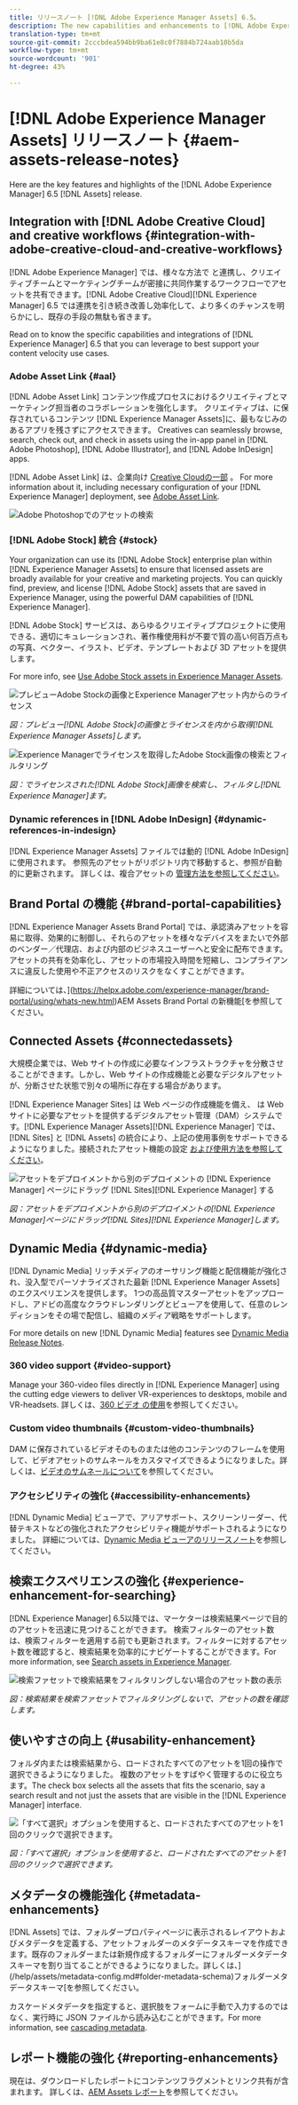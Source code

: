 ```yaml
---
title: リリースノート [!DNL Adobe Experience Manager Assets] 6.5。
description: The new capabilities and enhancements to [!DNL Adobe Experience Manager] 6.5 [!DNL Assets].
translation-type: tm+mt
source-git-commit: 2cccbdea594bb9ba61e8c0f7884b724aab10b5da
workflow-type: tm+mt
source-wordcount: '901'
ht-degree: 43%

---
```



# [!DNL Adobe Experience Manager Assets] リリースノート {#aem-assets-release-notes}

Here are the key features and highlights of the [!DNL Adobe Experience Manager] 6.5 [!DNL Assets] release.

## Integration with [!DNL Adobe Creative Cloud] and creative workflows {#integration-with-adobe-creative-cloud-and-creative-workflows}

[!DNL Adobe Experience Manager] では、様々な方法で と連携し、クリエイティブチームとマーケティングチームが密接に共同作業するワークフローでアセットを共有できます。[!DNL Adobe Creative Cloud][!DNL Experience Manager] 6.5 では連携を引き続き改善し効率化して、より多くのチャンスを明らかにし、既存の手段の無駄も省きます。

Read on to know the specific capabilities and integrations of [!DNL Experience Manager] 6.5 that you can leverage to best support your content velocity use cases.

### Adobe Asset Link {#aal}

[!DNL Adobe Asset Link] コンテンツ作成プロセスにおけるクリエイティブとマーケティング担当者のコラボレーションを強化します。 クリエイティブは、に保存されているコンテンツ [!DNL Experience Manager Assets]に、最もなじみのあるアプリを残さずにアクセスできます。 Creatives can seamlessly browse, search, check out, and check in assets using the in-app panel in [!DNL Adobe Photoshop], [!DNL Adobe Illustrator], and [!DNL Adobe InDesign] apps.

[!DNL Adobe Asset Link] は、企業向け [Creative Cloudの一部](https://www.adobe.com/jp/creativecloud/business/enterprise.html) 。 For more information about it, including necessary configuration of your [!DNL Experience Manager] deployment, see [Adobe Asset Link](https://helpx.adobe.com/jp/enterprise/using/adobe-asset-link.html).

![Adobe Photoshopでのアセットの検索](assets/asset_search_photoshop.png)

### [!DNL Adobe Stock] 統合 {#stock}

Your organization can use its [!DNL Adobe Stock] enterprise plan within [!DNL Experience Manager Assets] to ensure that licensed assets are broadly available for your creative and marketing projects. You can quickly find, preview, and license [!DNL Adobe Stock] assets that are saved in Experience Manager, using the powerful DAM capabilities of [!DNL Experience Manager].

[!DNL Adobe Stock] サービスは、あらゆるクリエイティブプロジェクトに使用できる、適切にキュレーションされ、著作権使用料が不要で質の高い何百万点もの写真、ベクター、イラスト、ビデオ、テンプレートおよび 3D アセットを提供します。

For more info, see [Use Adobe Stock assets in Experience Manager Assets](/help/assets/aem-assets-adobe-stock.md).

![プレビューAdobe Stockの画像とExperience Managerアセット内からのライセンス](assets/stock_image_preview_license_options.png)

*図：プレビュー[!DNL Adobe Stock]の画像とライセンスを内から取得[!DNL Experience Manager Assets]します。*

![Experience Managerでライセンスを取得したAdobe Stock画像の検索とフィルタリング](assets/aem-search-filters2.jpg)

*図：でライセンスされた[!DNL Adobe Stock]画像を検索し、フィルタし[!DNL Experience Manager]ます。*

### Dynamic references in [!DNL Adobe InDesign] {#dynamic-references-in-indesign}

[!DNL Experience Manager Assets] ファイルでは動的 [!DNL Adobe InDesign] に使用されます。 参照先のアセットがリポジトリ内で移動すると、参照が自動的に更新されます。 詳しくは、複合アセットの [管理方法を参照してください](/help/assets/managing-linked-subassets.md)。

## Brand Portal の機能 {#brand-portal-capabilities}

[!DNL Experience Manager Assets Brand Portal] では、承認済みアセットを容易に取得、効果的に制御し、それらのアセットを様々なデバイスをまたいで外部のベンダー／代理店、および内部のビジネスユーザーへと安全に配布できます。アセットの共有を効率化し、アセットの市場投入時間を短縮し、コンプライアンスに違反した使用や不正アクセスのリスクをなくすことができます。

詳細については、](https://helpx.adobe.com/experience-manager/brand-portal/using/whats-new.html)AEM Assets Brand Portal の新機能[を参照してください。

## Connected Assets {#connectedassets}

大規模企業では、Web サイトの作成に必要なインフラストラクチャを分散させることができます。しかし、Web サイトの作成機能と必要なデジタルアセットが、分断させた状態で別々の場所に存在する場合があります。

[!DNL Experience Manager Sites] は Web ページの作成機能を備え、 は Web サイトに必要なアセットを提供するデジタルアセット管理（DAM）システムです。[!DNL Experience Manager Assets][!DNL Experience Manager] では、[!DNL Sites] と [!DNL Assets] の統合により、上記の使用事例をサポートできるようになりました。接続されたアセット機能の設定 [および使用方法を参照してください](/help/assets/use-assets-across-connected-assets-instances.md)。

![アセットをデプロイメントから別のデプロイメントの [!DNL Experience Manager] ページにドラッグ [!DNL Sites][!DNL Experience Manager] する](assets/connected-assets-drag-and-drop-only.gif)

*図：アセットをデプロイメントから別のデプロイメントの[!DNL Experience Manager]ページにドラッグ[!DNL Sites][!DNL Experience Manager]します。*

## Dynamic Media {#dynamic-media}

[!DNL Dynamic Media] リッチメディアのオーサリング機能と配信機能が強化され、没入型でパーソナライズされた最新 [!DNL Experience Manager Assets] のエクスペリエンスを提供します。 1つの高品質マスターアセットをアップロードし、アドビの高度なクラウドレンダリングとビューアを使用して、任意のレンディションをその場で配信し、組織のメディア戦略をサポートします。

For more details on new [!DNL Dynamic Media] features see [Dynamic Media Release Notes](https://docs.adobe.com/content/help/en/dynamic-media-developer-resources/release-notes/s7rn2017.html).

### 360 video support {#video-support}

Manage your 360-video files directly in [!DNL Experience Manager] using the cutting edge viewers to deliver VR-experiences to desktops, mobile and VR-headsets. 詳しくは、[360 ビデオ の使用](/help/assets/360-video.md)を参照してください。

### Custom video thumbnails {#custom-video-thumbnails}

DAM に保存されているビデオそのものまたは他のコンテンツのフレームを使用して、ビデオアセットのサムネールをカスタマイズできるようになりました。詳しくは、[ビデオのサムネールについて](/help/assets/video.md#about-video-thumbnails-in-dynamic-media-scene-mode)を参照してください。

### アクセシビリティの強化 {#accessibility-enhancements}

[!DNL Dynamic Media] ビューアで、アリアサポート、スクリーンリーダー、代替テキストなどの強化されたアクセシビリティ機能がサポートされるようになりました。 詳細については、[Dynamic Media ビューアのリリースノート](https://docs.adobe.com/content/help/ja-JP/dynamic-media-developer-resources/library/home.translate.html)を参照してください。

## 検索エクスペリエンスの強化 {#experience-enhancement-for-searching}

[!DNL Experience Manager] 6.5以降では、マーケターは検索結果ページで目的のアセットを迅速に見つけることができます。 検索フィルターのアセット数は、検索フィルターを適用する前でも更新されます。フィルターに対するアセット数を確認すると、検索結果を効率的にナビゲートすることができます。For more information, see [Search assets in Experience Manager](../assets/search-assets.md).

![検索ファセットで検索結果をフィルタリングしない場合のアセット数の表示](/help/assets/assets/asset_search_results_in_facets_filters.png)

*図：検索結果を検索ファセットでフィルタリングしないで、アセットの数を確認します。*

## 使いやすさの向上 {#usability-enhancement}

フォルダ内または検索結果から、ロードされたすべてのアセットを1回の操作で選択できるようになりました。 複数のアセットをすばやく管理するのに役立ちます。The check box selects all the assets that fits the scenario, say a search result and not just the assets that are visible in the [!DNL Experience Manager] interface.

![「すべて選択」オプションを使用すると、ロードされたすべてのアセットを1回のクリックで選択できます。](assets/select-all-in-aem-assets.gif)

*図：「すべて選択」オプションを使用すると、ロードされたすべてのアセットを1回のクリックで選択できます。*

## メタデータの機能強化 {#metadata-enhancements}

[!DNL Assets] では、フォルダープロパティページに表示されるレイアウトおよびメタデータを定義する、アセットフォルダーのメタデータスキーマを作成できます。既存のフォルダーまたは新規作成するフォルダーにフォルダーメタデータスキーマを割り当てることができるようになりました。詳しくは、](/help/assets/metadata-config.md#folder-metadata-schema)フォルダーメタデータスキーマ[を参照してください。

カスケードメタデータを指定すると、選択肢をフォームに手動で入力するのではなく、実行時に JSON ファイルから読み込むことができます。For more information, see [cascading metadata](/help/assets/metadata-schemas.md#cascading-metadata).

## レポート機能の強化 {#reporting-enhancements}

現在は、ダウンロードしたレポートにコンテンツフラグメントとリンク共有が含まれます。 詳しくは、[AEM Assets レポート](/help/assets/asset-reports.md)を参照してください。
